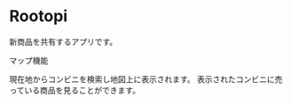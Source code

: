 # Rootopi
新商品を共有するアプリです。


<p><p>マップ機能</p>
現在地からコンビニを検索し地図上に表示されます。
表示されたコンビニに売っている商品を見ることができます。
</p>
